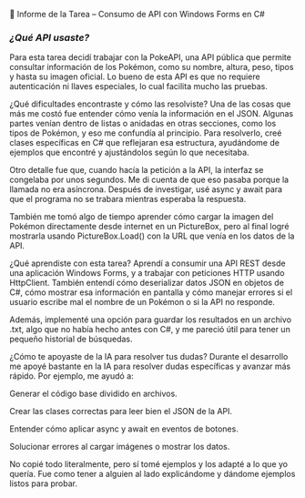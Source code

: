 📝 Informe de la Tarea – Consumo de API con Windows Forms en C#
### *¿Qué API usaste?*
Para esta tarea decidí trabajar con la PokeAPI, una API pública que permite consultar información de los Pokémon, como su nombre, altura, peso, tipos y hasta su imagen oficial. Lo bueno de esta API es que no requiere autenticación ni llaves especiales, lo cual facilita mucho las pruebas.

¿Qué dificultades encontraste y cómo las resolviste?
Una de las cosas que más me costó fue entender cómo venía la información en el JSON. Algunas partes venían dentro de listas o anidadas en otras secciones, como los tipos de Pokémon, y eso me confundía al principio. Para resolverlo, creé clases específicas en C# que reflejaran esa estructura, ayudándome de ejemplos que encontré y ajustándolos según lo que necesitaba.

Otro detalle fue que, cuando hacía la petición a la API, la interfaz se congelaba por unos segundos. Me di cuenta de que eso pasaba porque la llamada no era asíncrona. Después de investigar, usé async y await para que el programa no se trabara mientras esperaba la respuesta.

También me tomó algo de tiempo aprender cómo cargar la imagen del Pokémon directamente desde internet en un PictureBox, pero al final logré mostrarla usando PictureBox.Load() con la URL que venía en los datos de la API.

¿Qué aprendiste con esta tarea?
Aprendí a consumir una API REST desde una aplicación Windows Forms, y a trabajar con peticiones HTTP usando HttpClient. También entendí cómo deserializar datos JSON en objetos de C#, cómo mostrar esa información en pantalla y cómo manejar errores si el usuario escribe mal el nombre de un Pokémon o si la API no responde.

Además, implementé una opción para guardar los resultados en un archivo .txt, algo que no había hecho antes con C#, y me pareció útil para tener un pequeño historial de búsquedas.

¿Cómo te apoyaste de la IA para resolver tus dudas?
Durante el desarrollo me apoyé bastante en la IA para resolver dudas específicas y avanzar más rápido. Por ejemplo, me ayudó a:

Generar el código base dividido en archivos.

Crear las clases correctas para leer bien el JSON de la API.

Entender cómo aplicar async y await en eventos de botones.

Solucionar errores al cargar imágenes o mostrar los datos.

No copié todo literalmente, pero sí tomé ejemplos y los adapté a lo que yo quería. Fue como tener a alguien al lado explicándome y dándome ejemplos listos para probar.
